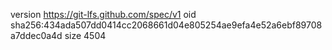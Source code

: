 version https://git-lfs.github.com/spec/v1
oid sha256:434ada507dd0414cc2068661d04e805254ae9efa4e52a6ebf89708a7ddec0a4d
size 4504

